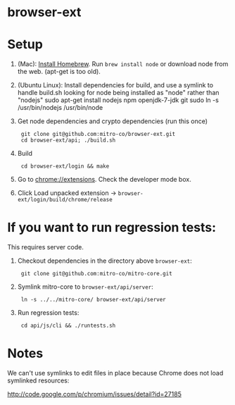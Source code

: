 browser-ext
===========

Setup 
=====

1. (Mac): [Install Homebrew](http://mxcl.github.io/homebrew/). Run `brew install node` or download node from the web. (apt-get is too old).

1. (Ubuntu Linux): Install dependencies for build, and use a symlink to handle build.sh looking for node being installed as "node" rather than "nodejs"
        sudo apt-get install nodejs npm openjdk-7-jdk git
        sudo ln -s /usr/bin/nodejs /usr/bin/node

2. Get node dependencies and crypto dependencies (run this once)

        git clone git@github.com:mitro-co/browser-ext.git
        cd browser-ext/api; ./build.sh



3. Build

        cd browser-ext/login && make

4. Go to [chrome://extensions](chrome://extensions). Check the developer mode box.

5. Click Load unpacked extension -> `browser-ext/login/build/chrome/release`



If you want to run regression tests:
====================================

This requires server code.

1. Checkout dependencies in the directory above `browser-ext`:

        git clone git@github.com:mitro-co/mitro-core.git

2. Symlink mitro-core to `browser-ext/api/server`:

        ln -s ../../mitro-core/ browser-ext/api/server

3. Run regression tests:

        cd api/js/cli && ./runtests.sh


Notes
=====

We can't use symlinks to edit files in place because Chrome does not load symlinked resources:

http://code.google.com/p/chromium/issues/detail?id=27185
